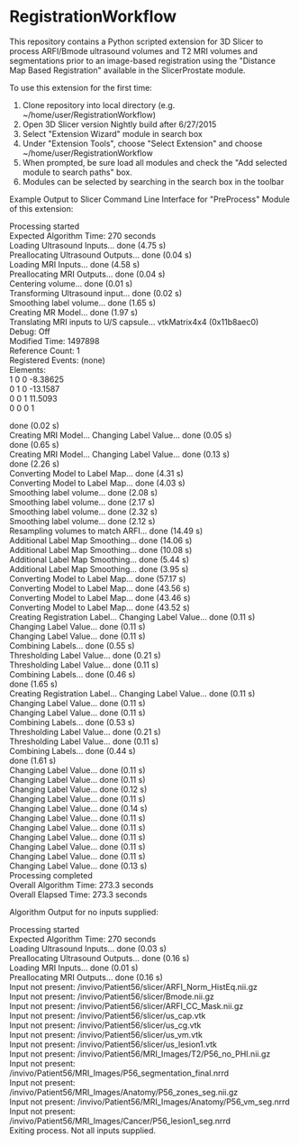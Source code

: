 # RegistrationWorkflow
This repository contains a Python scripted extension for 3D Slicer to process ARFI/Bmode ultrasound volumes and T2 MRI volumes and segmentations prior to an image-based registration using the "Distance Map Based Registration" available in the SlicerProstate module.  

To use this extension for the  first time:  

1) Clone repository into local directory (e.g. ~/home/user/RegistrationWorkflow)  
2) Open 3D Slicer version Nightly build after 6/27/2015  
3) Select "Extension Wizard" module in search box  
4) Under "Extension Tools", choose "Select Extension" and choose ~/home/user/RegistrationWorkflow  
5) When prompted, be sure load all modules and check the "Add selected module to search paths" box.  
6) Modules can be selected by searching in the search box in the toolbar  


Example Output to Slicer Command Line Interface for "PreProcess" Module of this extension:  

Processing started  
Expected Algorithm Time: 270 seconds  
Loading Ultrasound Inputs... done (4.75 s)  
Preallocating Ultrasound Outputs... done (0.04 s)  
Loading MRI Inputs... done (4.58 s)  
Preallocating MRI Outputs... done (0.04 s)  
Centering volume... done (0.01 s)  
Transforming Ultrasound input... done (0.02 s)  
Smoothing label volume... done (1.65 s)  
Creating MR Model... done (1.97 s)  
Translating MRI inputs to U/S capsule... vtkMatrix4x4 (0x11b8aec0)  
  Debug: Off  
  Modified Time: 1497898  
  Reference Count: 1  
  Registered Events: (none)  
  Elements:  
    1 0 0 -8.38625   
    0 1 0 -13.1587   
    0 0 1 11.5093   
    0 0 0 1   
   
  
done (0.02 s)  
Creating MRI Model... Changing Label Value... done (0.05 s)  
done (0.65 s)  
Creating MRI Model... Changing Label Value... done (0.13 s)  
done (2.26 s)  
Converting Model to Label Map... done (4.31 s)  
Converting Model to Label Map... done (4.03 s)  
Smoothing label volume... done (2.08 s)  
Smoothing label volume... done (2.17 s)  
Smoothing label volume... done (2.32 s)  
Smoothing label volume... done (2.12 s)  
Resampling volumes to match ARFI... done (14.49 s)  
Additional Label Map Smoothing... done (14.06 s)  
Additional Label Map Smoothing... done (10.08 s)  
Additional Label Map Smoothing... done (5.44 s)  
Additional Label Map Smoothing... done (3.95 s)  
Converting Model to Label Map... done (57.17 s)  
Converting Model to Label Map... done (43.56 s)  
Converting Model to Label Map... done (43.46 s)  
Converting Model to Label Map... done (43.52 s)  
Creating Registration Label... Changing Label Value... done (0.11 s)  
Changing Label Value... done (0.11 s)  
Changing Label Value... done (0.11 s)  
Combining Labels... done (0.55 s)  
Thresholding Label Value... done (0.21 s)  
Thresholding Label Value... done (0.11 s)  
Combining Labels... done (0.46 s)  
done (1.65 s)  
Creating Registration Label... Changing Label Value... done (0.11 s)  
Changing Label Value... done (0.11 s)  
Changing Label Value... done (0.11 s)  
Combining Labels... done (0.53 s)  
Thresholding Label Value... done (0.21 s)  
Thresholding Label Value... done (0.11 s)  
Combining Labels... done (0.44 s)  
done (1.61 s)  
Changing Label Value... done (0.11 s)  
Changing Label Value... done (0.11 s)  
Changing Label Value... done (0.12 s)  
Changing Label Value... done (0.11 s)  
Changing Label Value... done (0.14 s)  
Changing Label Value... done (0.11 s)  
Changing Label Value... done (0.11 s)  
Changing Label Value... done (0.11 s)  
Changing Label Value... done (0.11 s)  
Changing Label Value... done (0.11 s)  
Changing Label Value... done (0.13 s)  
Processing completed  
Overall Algorithm Time:  273.3 seconds  
Overall Elapsed Time:  273.3 seconds  

Algorithm Output for no inputs supplied:  

Processing started  
Expected Algorithm Time: 270 seconds  
Loading Ultrasound Inputs... done (0.03 s)  
Preallocating Ultrasound Outputs... done (0.16 s)  
Loading MRI Inputs... done (0.01 s)  
Preallocating MRI Outputs... done (0.16 s)  
Input not present:  /invivo/Patient56/slicer/ARFI_Norm_HistEq.nii.gz  
Input not present:  /invivo/Patient56/slicer/Bmode.nii.gz  
Input not present:  /invivo/Patient56/slicer/ARFI_CC_Mask.nii.gz  
Input not present:  /invivo/Patient56/slicer/us_cap.vtk  
Input not present:  /invivo/Patient56/slicer/us_cg.vtk  
Input not present:  /invivo/Patient56/slicer/us_vm.vtk  
Input not present:  /invivo/Patient56/slicer/us_lesion1.vtk  
Input not present:  /invivo/Patient56/MRI_Images/T2/P56_no_PHI.nii.gz  
Input not present:  /invivo/Patient56/MRI_Images/P56_segmentation_final.nrrd  
Input not present:  /invivo/Patient56/MRI_Images/Anatomy/P56_zones_seg.nii.gz  
Input not present:  /invivo/Patient56/MRI_Images/Anatomy/P56_vm_seg.nrrd  
Input not present:  /invivo/Patient56/MRI_Images/Cancer/P56_lesion1_seg.nrrd  
Exiting process. Not all inputs supplied.  
